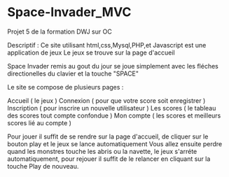 # Space-Invader_MVC

Projet 5 de la formation DWJ sur OC

Descriptif :
Ce site utilisant html,css,Mysql,PHP,et Javascript est une application de jeux
Le jeux se trouve sur la page d'accueil

Space Invader remis au gout du jour se joue simplement avec les fléches directionelles du clavier et la touche "SPACE"

Le site se compose de plusieurs pages : 

Accueil ( le jeux ) 
Connexion ( pour que votre score soit enregistrer ) 
Inscription ( pour inscrire un nouvelle utilisateur )
Les scores ( le tableau des scores tout compte confondue ) 
Mon compte ( les scores et meilleurs scores lié au compte ) 

Pour jouer il suffit de se rendre sur la page d'accueil, de cliquer sur le bouton play et le jeux se lance automatiquement
Vous allez ensuite perdre quand les monstres touche les abris ou la navette, le jeux s'arréte automatiquement, pour rejouer il suffit de le relancer en cliquant sur la touche Play de nouveau.






